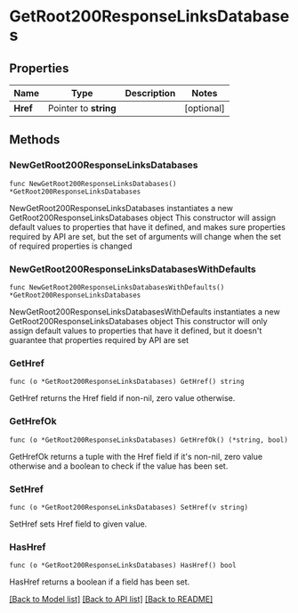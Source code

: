 # GetRoot200ResponseLinksDatabases

## Properties

Name | Type | Description | Notes
------------ | ------------- | ------------- | -------------
**Href** | Pointer to **string** |  | [optional] 

## Methods

### NewGetRoot200ResponseLinksDatabases

`func NewGetRoot200ResponseLinksDatabases() *GetRoot200ResponseLinksDatabases`

NewGetRoot200ResponseLinksDatabases instantiates a new GetRoot200ResponseLinksDatabases object
This constructor will assign default values to properties that have it defined,
and makes sure properties required by API are set, but the set of arguments
will change when the set of required properties is changed

### NewGetRoot200ResponseLinksDatabasesWithDefaults

`func NewGetRoot200ResponseLinksDatabasesWithDefaults() *GetRoot200ResponseLinksDatabases`

NewGetRoot200ResponseLinksDatabasesWithDefaults instantiates a new GetRoot200ResponseLinksDatabases object
This constructor will only assign default values to properties that have it defined,
but it doesn't guarantee that properties required by API are set

### GetHref

`func (o *GetRoot200ResponseLinksDatabases) GetHref() string`

GetHref returns the Href field if non-nil, zero value otherwise.

### GetHrefOk

`func (o *GetRoot200ResponseLinksDatabases) GetHrefOk() (*string, bool)`

GetHrefOk returns a tuple with the Href field if it's non-nil, zero value otherwise
and a boolean to check if the value has been set.

### SetHref

`func (o *GetRoot200ResponseLinksDatabases) SetHref(v string)`

SetHref sets Href field to given value.

### HasHref

`func (o *GetRoot200ResponseLinksDatabases) HasHref() bool`

HasHref returns a boolean if a field has been set.


[[Back to Model list]](../README.md#documentation-for-models) [[Back to API list]](../README.md#documentation-for-api-endpoints) [[Back to README]](../README.md)


